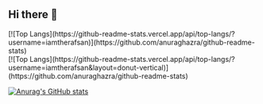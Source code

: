 ## Hi there 👋

<div align="left" width = 50%>
[![Top Langs](https://github-readme-stats.vercel.app/api/top-langs/?username=iamtherafsan)](https://github.com/anuraghazra/github-readme-stats)
</div>
<div align="left" width = 50%>
[![Top Langs](https://github-readme-stats.vercel.app/api/top-langs/?username=iamtherafsan&layout=donut-vertical)](https://github.com/anuraghazra/github-readme-stats)
</div>

[![Anurag's GitHub stats](https://github-readme-stats.vercel.app/api?username=iamtherafsan)](https://github.com/anuraghazra/github-readme-stats)

